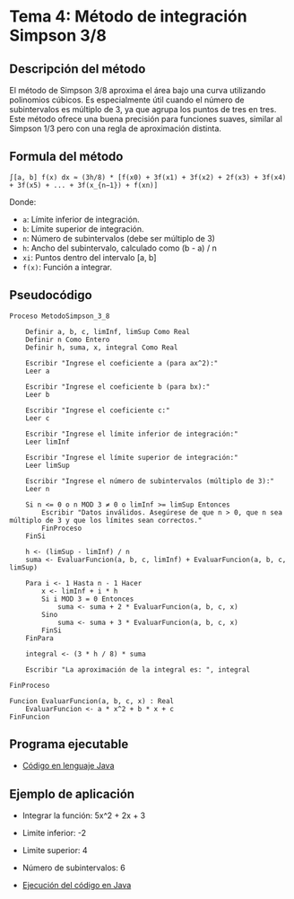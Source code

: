 # Tema 4: Método de integración Simpson 3/8

## Descripción del método

El método de Simpson 3/8 aproxima el área bajo una curva utilizando polinomios cúbicos. Es especialmente útil cuando el número de subintervalos es múltiplo de 3, ya que agrupa los puntos de tres en tres. Este método ofrece una buena precisión para funciones suaves, similar al Simpson 1/3 pero con una regla de aproximación distinta.

## Formula del método
    ∫[a, b] f(x) dx ≈ (3h/8) * [f(x0) + 3f(x1) + 3f(x2) + 2f(x3) + 3f(x4) + 3f(x5) + ... + 3f(x_{n−1}) + f(xn)]

Donde:
- `a`: Límite inferior de integración.
- `b`: Límite superior de integración.
- `n`: Número de subintervalos (debe ser múltiplo de 3)
- `h`: Ancho del subintervalo, calculado como (b - a) / n
- `xi`: Puntos dentro del intervalo [a, b]
- `f(x)`: Función a integrar.

## Pseudocódigo

    Proceso MetodoSimpson_3_8

        Definir a, b, c, limInf, limSup Como Real
        Definir n Como Entero
        Definir h, suma, x, integral Como Real

        Escribir "Ingrese el coeficiente a (para ax^2):"
        Leer a

        Escribir "Ingrese el coeficiente b (para bx):"
        Leer b

        Escribir "Ingrese el coeficiente c:"
        Leer c

        Escribir "Ingrese el límite inferior de integración:"
        Leer limInf

        Escribir "Ingrese el límite superior de integración:"
        Leer limSup

        Escribir "Ingrese el número de subintervalos (múltiplo de 3):"
        Leer n

        Si n <= 0 o n MOD 3 ≠ 0 o limInf >= limSup Entonces
            Escribir "Datos inválidos. Asegúrese de que n > 0, que n sea múltiplo de 3 y que los límites sean correctos."
            FinProceso
        FinSi

        h <- (limSup - limInf) / n
        suma <- EvaluarFuncion(a, b, c, limInf) + EvaluarFuncion(a, b, c, limSup)

        Para i <- 1 Hasta n - 1 Hacer
            x <- limInf + i * h
            Si i MOD 3 = 0 Entonces
                suma <- suma + 2 * EvaluarFuncion(a, b, c, x)
            Sino
                suma <- suma + 3 * EvaluarFuncion(a, b, c, x)
            FinSi
        FinPara

        integral <- (3 * h / 8) * suma

        Escribir "La aproximación de la integral es: ", integral

    FinProceso

    Funcion EvaluarFuncion(a, b, c, x) : Real
        EvaluarFuncion <- a * x^2 + b * x + c
    FinFuncion

## Programa ejecutable
- [Código en lenguaje Java](./src/Simpson_3_8.java)

## Ejemplo de aplicación
- Integrar la función: 5x^2 + 2x + 3
- Limite inferior: -2
- Limite superior: 4
- Número de subintervalos: 6

- [Ejecución del código en Java](./src/Ejecucion.png)

